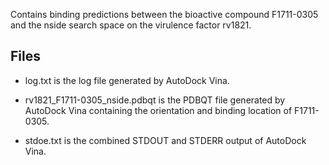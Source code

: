 Contains binding predictions between the bioactive compound F1711-0305 and the nside search space on the virulence factor rv1821.

## Files

- log.txt is the log file generated by AutoDock Vina.

- rv1821_F1711-0305_nside.pdbqt is the PDBQT file generated by AutoDock Vina containing the orientation and binding location of F1711-0305.

- stdoe.txt is the combined STDOUT and STDERR output of AutoDock Vina.

